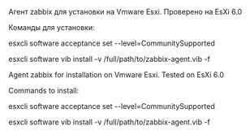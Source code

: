 

Агент zabbix для установки на Vmware Esxi. Проверено на EsXi 6.0

Команды для установки:

esxcli software acceptance set --level=CommunitySupported

esxcli software vib install -v /full/path/to/zabbix-agent.vib -f






Agent zabbix for installation on Vmware Esxi. Tested on EsXi 6.0

Commands to install:

esxcli software acceptance set --level=CommunitySupported

esxcli software vib install -v /full/path/to/zabbix-agent.vib -f
